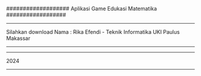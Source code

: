 ###################
Aplikasi Game Edukasi Matematika
##################

*******************
Silahkan download
Nama : Rika Efendi - Teknik Informatika UKI Paulus Makassar
*******************

*******************
2024
*******************
